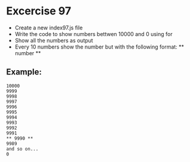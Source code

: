 # Excercise 97

* Create a new index97.js file
* Write the code to show numbers bettwen 10000 and 0 using for
* Show all the numbers as output
* Every 10 numbers show the number but with the following format: ** number **

## Example: 
```
10000
9999
9998
9997
9996
9995
9994
9993
9992
9991
** 9990 **
9989
and so on...
0
```